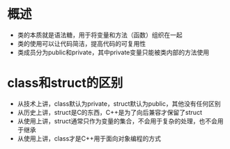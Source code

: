 # 概述
- 类的本质就是语法糖，用于将变量和方法（函数）组织在一起
- 类的使用可以让代码简洁，提高代码的可复用性
- 类成员分为public和private，其中private变量只能被类内部的方法使用

# class和struct的区别
- 从技术上讲，class默认为private，struct默认为public，其他没有任何区别
- 从历史上讲，struct是C的东西，C++是为了向后兼容才保留了struct
- 从使用上讲，struct通常只作为变量的集合，不会用于复杂的处理，也不会用于继承
- 从使用上讲，class才是C++用于面向对象编程的方式

